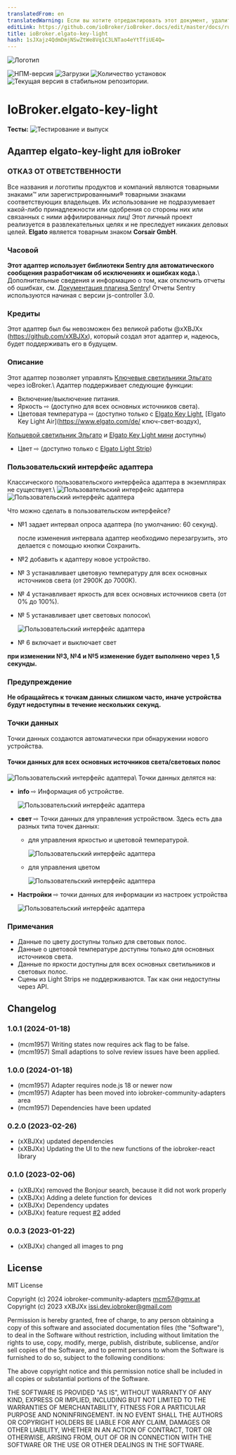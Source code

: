 ```yaml
---
translatedFrom: en
translatedWarning: Если вы хотите отредактировать этот документ, удалите поле «translationFrom», в противном случае этот документ будет снова автоматически переведен
editLink: https://github.com/ioBroker/ioBroker.docs/edit/master/docs/ru/adapterref/iobroker.elgato-key-light/README.md
title: ioBroker.elgato-key-light
hash: 1sJXajz4QdmDmjNSwZtWe8Vq1C3LNTao4eYtTfiUE4Q=
---
```

![Логотип](../../../en/adapterref/iobroker.elgato-key-light/admin/elgato-key-light.png)

![НПМ-версия](https://img.shields.io/npm/v/iobroker.elgato-key-light.svg)
![Загрузки](https://img.shields.io/npm/dm/iobroker.elgato-key-light.svg)
![Количество установок](https://iobroker.live/badges/elgato-key-light-installed.svg)
![Текущая версия в стабильном репозитории.](https://iobroker.live/badges/elgato-key-light-stable.svg)

# IoBroker.elgato-key-light
**Тесты:** ![Тестирование и выпуск](https://github.com/xXBJXx/ioBroker.elgato-key-light/workflows/Test%20and%20Release/badge.svg)

## Адаптер elgato-key-light для ioBroker
### ОТКАЗ ОТ ОТВЕТСТВЕННОСТИ
Все названия и логотипы продуктов и компаний являются товарными знаками™ или зарегистрированными® товарными знаками соответствующих владельцев. Их использование не подразумевает какой-либо принадлежности или одобрения со стороны них или связанных с ними аффилированных лиц! Этот личный проект реализуется в развлекательных целях и не преследует никаких деловых целей. **Elgato** является товарным знаком **Corsair GmbH**.

### Часовой
**Этот адаптер использует библиотеки Sentry для автоматического сообщения разработчикам об исключениях и ошибках кода.**\ Дополнительные сведения и информацию о том, как отключить отчеты об ошибках, см.
[Документация плагина Sentry](https://github.com/ioBroker/plugin-sentry#plugin-sentry)! Отчеты Sentry используются начиная с версии js-controller 3.0.

### Кредиты
Этот адаптер был бы невозможен без великой работы @xXBJXx (https://github.com/xXBJXx), который создал этот адаптер и, надеюсь, будет поддерживать его в будущем.

### Описание
Этот адаптер позволяет управлять [Ключевые светильники Эльгато](https://www.elgato.com/de/key-light) через ioBroker.\ Адаптер поддерживает следующие функции:

* Включение/выключение питания.
* Яркость ⇨ (доступно для всех основных источников света).
* Цветовая температура ⇨ (доступно только с [Elgato Key Light](https://www.elgato.com/de/key-light), [Elgato Key Light Air](https://www.elgato.com/de/ ключ-свет-воздух),

[Кольцевой светильник Эльгато](https://www.elgato.com/de/ring-light) и [Elgato Key Light мини](https://www.elgato.com/de/key-light-mini) доступны)

* Цвет ⇨ (доступно только с [Elgato Light Strip](https://www.elgato.com/de/light-strip))

### Пользовательский интерфейс адаптера
Классического пользовательского интерфейса адаптера в экземплярах не существует.\ ![Пользовательский интерфейс адаптера](admin/media/instances.png) ![Пользовательский интерфейс адаптера](../../../en/adapterref/iobroker.elgato-key-light/admin/media/elgato-key-light_UI.png)

Что можно сделать в пользовательском интерфейсе?

* №1 задает интервал опроса адаптера (по умолчанию: 60 секунд).

  после изменения интервала адаптер необходимо перезагрузить, это делается с помощью кнопки Сохранить.

* №2 добавить к адаптеру новое устройство.
* № 3 устанавливает цветовую температуру для всех основных источников света (от 2900К до 7000К).
* № 4 устанавливает яркость для всех основных источников света (от 0% до 100%).
* № 5 устанавливает цвет световых полосок\

  ![Пользовательский интерфейс адаптера](../../../en/adapterref/iobroker.elgato-key-light/admin/media/ColorPicker.png)

* № 6 включает и выключает свет

**при изменении №3, №4 и №5 изменение будет выполнено через 1,5 секунды.**

### Предупреждение
**Не обращайтесь к точкам данных слишком часто, иначе устройства будут недоступны в течение нескольких секунд.**

### Точки данных
Точки данных создаются автоматически при обнаружении нового устройства.

#### Точки данных для всех основных источников света/световых полос
![Пользовательский интерфейс адаптера](../../../en/adapterref/iobroker.elgato-key-light/admin/media/ObjectsMain.png)\ Точки данных делятся на:

* **info** ⇨ Информация об устройстве\.

  ![Пользовательский интерфейс адаптера](../../../en/adapterref/iobroker.elgato-key-light/admin/media/objects_Info.png)

* **свет** ⇨ Точки данных для управления устройством. Здесь есть два разных типа точек данных:
  * для управления яркостью и цветовой температурой.

    ![Пользовательский интерфейс адаптера](../../../en/adapterref/iobroker.elgato-key-light/admin/media/objects_light_colorTemp.png)

  * для управления цветом

    ![Пользовательский интерфейс адаптера](../../../en/adapterref/iobroker.elgato-key-light/admin/media/objects_light_color.png)

* **Настройки** ⇨ точки данных для информации из настроек устройства

  ![Пользовательский интерфейс адаптера](../../../en/adapterref/iobroker.elgato-key-light/admin/media/objects_settings.png)

### Примечания
* Данные по цвету доступны только для световых полос.
* Данные о цветовой температуре доступны только для основных источников света.
* Данные по яркости доступны для всех основных светильников и световых полос.
* Сцены из Light Strips не поддерживаются. Так как они недоступны через API.

## Changelog
<!--
    Placeholder for the next version (at the beginning of the line):
    ### **WORK IN PROGRESS**
-->
### 1.0.1 (2024-01-18)
* (mcm1957) Writing states now requires ack flag to be false.
* (mcm1957) Small adaptions to solve review issues have been applied.

### 1.0.0 (2024-01-18)
* (mcm1957) Adapter requires node.js 18 or newer now
* (mcm1957) Adapter has been moved into iobroker-community-adapters area
* (mcm1957) Dependencies have been updated

### 0.2.0 (2023-02-26)
* (xXBJXx) updated dependencies
* (xXBJXx) Updating the UI to the new functions of the iobroker-react library

### 0.1.0 (2023-02-06)
* (xXBJXx) removed the Bonjour search, because it did not work properly
* (xXBJXx) Adding a delete function for devices
* (xXBJXx) Dependency updates
* (xXBJXx) feature request [#2](https://github.com/xXBJXx/ioBroker.elgato-key-light/issues/2) added

### 0.0.3 (2023-01-22)
* (xXBJXx) changed all images to png

## License
MIT License

Copyright (c) 2024 iobroker-community-adapters <mcm57@gmx.at>
Copyright (c) 2023 xXBJXx <issi.dev.iobroker@gmail.com>

Permission is hereby granted, free of charge, to any person obtaining a copy
of this software and associated documentation files (the "Software"), to deal
in the Software without restriction, including without limitation the rights
to use, copy, modify, merge, publish, distribute, sublicense, and/or sell
copies of the Software, and to permit persons to whom the Software is
furnished to do so, subject to the following conditions:

The above copyright notice and this permission notice shall be included in all
copies or substantial portions of the Software.

THE SOFTWARE IS PROVIDED "AS IS", WITHOUT WARRANTY OF ANY KIND, EXPRESS OR
IMPLIED, INCLUDING BUT NOT LIMITED TO THE WARRANTIES OF MERCHANTABILITY,
FITNESS FOR A PARTICULAR PURPOSE AND NONINFRINGEMENT. IN NO EVENT SHALL THE
AUTHORS OR COPYRIGHT HOLDERS BE LIABLE FOR ANY CLAIM, DAMAGES OR OTHER
LIABILITY, WHETHER IN AN ACTION OF CONTRACT, TORT OR OTHERWISE, ARISING FROM,
OUT OF OR IN CONNECTION WITH THE SOFTWARE OR THE USE OR OTHER DEALINGS IN THE
SOFTWARE.